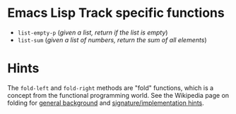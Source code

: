 # Emacs Lisp Track specific functions

* `list-empty-p` (*given a list, return if the list is empty*)
* `list-sum` (*given a list of numbers, return the sum of all elements*)

# Hints

The `fold-left` and `fold-right` methods are "fold" functions, which is a concept from the functional programming world. See the Wikipedia page on folding for [general background](https://en.wikipedia.org/wiki/Fold_(higher-order_function)) and [signature/implementation hints](https://en.wikipedia.org/wiki/Fold_(higher-order_function)#Linear_folds).
